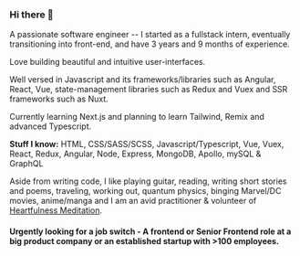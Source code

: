 ### Hi there 👋

<!--
**FrozenHearth/FrozenHearth** is a ✨ _special_ ✨ repository because its `README.md` (this file) appears on your GitHub profile.

Here are some ideas to get you started:

- 🔭 I’m currently working on ...
- 🌱 I’m currently learning ...
- 👯 I’m looking to collaborate on ...
- 🤔 I’m looking for help with ...
- 💬 Ask me about ...
- 📫 How to reach me: ...
- ⚡ Fun fact: ...-->

A passionate software engineer -- I started as a fullstack intern, eventually transitioning into front-end, and have 3 years and 9 months of experience.

Love building beautiful and intuitive user-interfaces.

Well versed in Javascript and its frameworks/libraries such as Angular, React, Vue, state-management libraries such as Redux and Vuex and SSR frameworks such as Nuxt.

Currently learning Next.js and planning to learn Tailwind, Remix and advanced Typescript.

**Stuff I know:** HTML, CSS/SASS/SCSS, Javascript/Typescript, Vue, Vuex, React, Redux, Angular, Node, Express, MongoDB, Apollo, mySQL & GraphQL

Aside from writing code, I like playing guitar, reading, writing short stories and poems, traveling, working out, quantum physics, binging Marvel/DC movies, anime/manga and I am an avid practitioner & volunteer of [Heartfulness Meditation](https://heartfulness.org/in/about-heartfulness/).

#### Urgently looking for a job switch - A frontend or Senior Frontend role at a big product company or an established startup with >100 employees.
